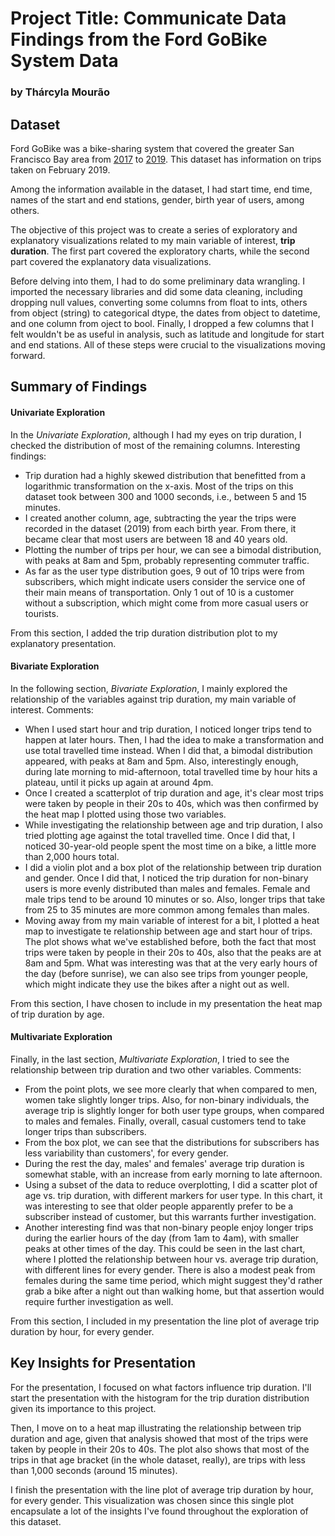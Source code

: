 # Project Title: Communicate Data Findings from the Ford GoBike System Data
### by Thárcyla Mourão

## Dataset

Ford GoBike was a bike-sharing system that covered the greater San Francisco Bay area from [2017](https://media.ford.com/content/fordmedia/fna/us/en/news/2017/06/27/ford-gobike-launching-in-bay-area-bike-sharing.html) to [2019](https://techcrunch.com/2019/06/11/lyft-deploys-its-pink-wheeled-bikes-and-rebrands-ford-gobike-as-bay-wheels/). This dataset has information on trips taken on February 2019. 

Among the information available in the dataset, I had start time, end time, names of the start and end stations, gender, birth year of users, among others.

The objective of this project was to create a series of exploratory and explanatory visualizations related to my main variable of interest, **trip duration**. The first part covered the exploratory charts, while the second part covered the explanatory data visualizations.

Before delving into them, I had to do some preliminary data wrangling. I imported the necessary libraries and did some data cleaning, including dropping null values, converting some columns from float to ints, others from object (string) to categorical dtype, the dates from object to datetime, and one column from oject to bool. Finally, I dropped a few columns that I felt wouldn't be as useful in analysis, such as latitude and longitude for start and end stations. All of these steps were crucial to the visualizations moving forward.

## Summary of Findings

#### Univariate Exploration

In the *Univariate Exploration*, although I had my eyes on trip duration, I checked the distribution of most of the remaining columns. Interesting findings:

- Trip duration had a highly skewed distribution that benefitted from a logarithmic transformation on the x-axis. Most of the trips on this dataset took between 300 and 1000 seconds, i.e., between 5 and 15 minutes.
- I created another column, age, subtracting the year the trips were recorded in the dataset (2019) from each birth year. From there, it became clear that most users are between 18 and 40 years old.
- Plotting the number of trips per hour, we can see a bimodal distribution, with peaks at 8am and 5pm, probably representing commuter traffic.
- As far as the user type distribution goes, 9 out of 10 trips were from subscribers, which might indicate users consider the service one of their main means of transportation. Only 1 out of 10 is a customer without a subscription, which might come from more casual users or tourists.

From this section, I added the trip duration distribution plot to my explanatory presentation.

#### Bivariate Exploration 

In the following section, *Bivariate Exploration*, I mainly explored the relationship of the variables against trip duration, my main variable of interest. Comments:

- When I used start hour and trip duration, I noticed longer trips tend to happen at later hours. Then, I had the idea to make a transformation and use total travelled time instead. When I did that, a bimodal distribution appeared, with peaks at 8am and 5pm. Also, interestingly enough, during late morning to mid-afternoon, total travelled time by hour hits a plateau, until it picks up again at around 4pm.
- Once I created a scatterplot of trip duration and age, it's clear most trips were taken by people in their 20s to 40s, which was then confirmed by the heat map I plotted using those two variables.  
- While investigating the relationship between age and trip duration, I also tried plotting age against the total travelled time. Once I did that, I noticed 30-year-old people spent the most time on a bike, a little more than 2,000 hours total.
- I did a violin plot and a box plot of the relationship between trip duration and gender. Once I did that, I noticed the trip duration for non-binary users is more evenly distributed than males and females. Female and male trips tend to be around 10 minutes or so. Also, longer trips that take from 25 to 35 minutes are more common among females than males. 
- Moving away from my main variable of interest for a bit, I plotted a heat map to investigate te relationship between age and start hour of trips. The plot shows what we've established before, both the fact that most trips were taken by people in their 20s to 40s, also that the peaks are at 8am and 5pm. What was interesting was that at the very early hours of the day (before sunrise), we can also see trips from younger people, which might indicate they use the bikes after a night out as well.

From this section, I have chosen to include in my presentation the heat map of trip duration by age.

#### Multivariate Exploration

Finally, in the last section, *Multivariate Exploration*, I tried to see the relationship between trip duration and two other variables. Comments:
- From the point plots, we see more clearly that when compared to men, women take slightly longer trips. Also, for non-binary individuals, the average trip is slightly longer for both user type groups, when compared to males and females. Finally, overall, casual customers tend to take longer trips than subscribers.
- From the box plot, we can see that the distributions for subscribers has less variability than customers', for every gender.
- During the rest the day, males' and females' average trip duration is somewhat stable, with an increase from early morning to late afternoon.
- Using a subset of the data to reduce overplotting, I did a scatter plot of age vs. trip duration, with different markers for user type. In this chart, it was interesting to see that older people apparently prefer to be a subscriber instead of customer, but this warrants further investigation.
- Another interesting find was that non-binary people enjoy longer trips during the earlier hours of the day (from 1am to 4am), with smaller peaks at other times of the day. This could be seen in the last chart, where I plotted the relationship between hour vs. average trip duration, with different lines for every gender. There is also a modest peak from females during the same time period, which might suggest they'd rather grab a bike after a night out than walking home, but that assertion would require further investigation as well.

From this section, I included in my presentation the line plot of average trip duration by hour, for every gender.

## Key Insights for Presentation

For the presentation, I focused on what factors influence trip duration. I'll start the presentation with the histogram for the trip duration distribution given its importance to this project.

Then, I move on to a heat map illustrating the relationship between trip duration and age, given that analysis showed that most of the trips were taken by people in their 20s to 40s. The plot also shows that most of the trips in that age bracket (in the whole dataset, really), are trips with less than 1,000 seconds (around 15 minutes).

I finish the presentation with the line plot of average trip duration by hour, for every gender. This visualization was chosen since this single plot encapsulate a lot of the insights I've found throughout the exploration of this dataset. 